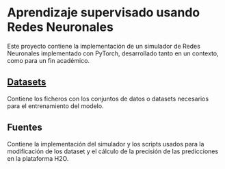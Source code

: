 <h1> Aprendizaje supervisado usando Redes Neuronales </h1>

Este proyecto contiene la implementación de un simulador de Redes Neuronales implementado con PyTorch, desarrollado tanto en un contexto, como para un fin académico.


[<h2> Datasets </h2>](https://github.com/VictorBouhaben/Supervised-learning-using-Neural-Networks/tree/main/Datasets)
Contiene los ficheros con los conjuntos de datos o datasets necesarios para el entrenamiento del modelo.

<h2>Fuentes </h2>
Contiene la implementación del simulador y los scripts usados para la modificación de los dataset y el cálculo de la precisión de las predicciones en la plataforma H2O.
